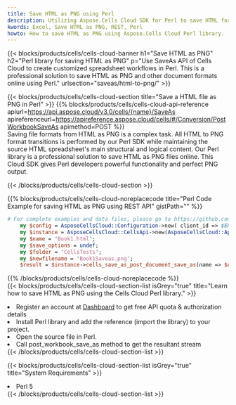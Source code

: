 ```yaml
---
title: Save HTML as PNG using Perl 
description: Utilizing Aspose.Cells Cloud SDK for Perl to save HTML format file as PNG format file. 
kwords: Excel, Save HTML as PNG, REST, Perl
howto: How to save HTML as PNG using Aspose.Cells Cloud Perl library.
---
```



{{< blocks/products/cells/cells-cloud-banner h1="Save HTML as PNG" h2="Perl library for saving HTML as PNG" p="Use SaveAs API of Cells Cloud to create customized spreadsheet workflows in Perl. This is a professional solution to save HTML as PNG and other document formats online using Perl." urlsection="saveas/html-to-png/" >}}

{{< blocks/products/cells/cells-cloud-section  title="Save a HTML file as PNG in Perl" >}}
{{% blocks/products/cells/cells-cloud-api-reference  apiurl=https://api.aspose.cloud/v3.0/cells/{name}/SaveAs  apireferenceurl=https://apireference.aspose.cloud/cells/#/Conversion/PostWorkbookSaveAs  apimethod=POST %}}
<br/>
Saving file formats from HTML as PNG is a complex task. All HTML to PNG format transitions is performed by our Perl SDK while maintaining the source HTML spreadsheet's main structural and logical content. Our Perl library is a professional solution to save HTML as PNG files online. This Cloud SDK gives Perl developers powerful functionality and perfect PNG output.

{{< /blocks/products/cells/cells-cloud-section >}}

{{% blocks/products/cells/cells-cloud-noreplacecode title="Perl Code Example for saving HTML as PNG using REST API" gistPath="" %}}
  
```perl
# For complete examples and data files, please go to https://github.com/aspose-cells-cloud/aspose-cells-cloud-perl/
    my $config = AsposeCellsCloud::Configuration->new( client_id => $ENV{'ProductClientId'}, client_secret => $ENV{'ProductClientSecret'});
    my $instance = AsposeCellsCloud::CellsApi->new(AsposeCellsCloud::ApiClient->new( $config));
    my $name = 'Book1.html';
    my $save_options = undef;
    my $folder = 'CellsTests';
    my $newfilename = 'Book1Saveas.png';
    $result = $instance->cells_save_as_post_document_save_as(name => $name,save_options => $save_options, newfilename => $newfilename, folder => $folder);
```
  
{{% /blocks/products/cells/cells-cloud-noreplacecode  %}}
<br/>
{{< blocks/products/cells/cells-cloud-section-list isGrey="true"  title="Learn how to save HTML as PNG using the Cells Cloud Perl library." >}}
<li>Register an account at <a href="https://dashboard.aspose.cloud/">Dashboard</a> to get free API quota & authorization details</li>
<li>Install Perl library and add the reference (import the library) to your project.</li>
<li>Open the source file in Perl.</li>
<li>Call post_workbook_save_as method to get the resultant stream</li>
{{< /blocks/products/cells/cells-cloud-section-list >}}

{{< blocks/products/cells/cells-cloud-section-list isGrey="true"  title="System Requirements" >}}
<li>Perl 5</li>
{{< /blocks/products/cells/cells-cloud-section-list >}}
